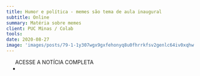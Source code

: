 ```yaml
---
title: Humor e política - memes são tema de aula inaugural
subtitle: Online
summary: Matéria sobre memes
client: PUC Minas / Colab
tools: 
date: 2020-08-27
image: 'images/posts/79-1-1y307wgx9gxfehonyq8u0fhrrkfsv2genlc64iv0xqhw.png'
---
```




<div class="post__share"><ul class="share__list list-reset">ACESSE A NOTÍCIA COMPLETA<li class="share__item" style="margin-left: 10px"><a class="share__link share__facebook" style="background: #fa5657" href="https://fca.pucminas.br/colab/2020/08/27/humor-e-politica-memes-serao-discutidos-em-aula-inaugural/" 
onclick=window.open(this.href, 'pop-up', 'left=20,top=20,width=500,height=500,toolbar=1,resizable=0'); return false;" title="Link" rel="nofollow"><i class="fa-solid fa-link"></i></a></li></ul></div>
<!-- <div class="gallery-box"><div class="gallery"><img src="/clipping/images/example-1.jpg" loading="lazy" alt="Project"><img src="/clipping/images/example-2.jpg" loading="lazy" alt="Project"></div><em>Gallery / <a href="https://www.freepik.com/" target="_blank">Freepic</a></em></div> -->
